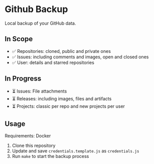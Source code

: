 # Github Backup

Local backup of your GitHub data.

## In Scope

- ✅ Repositories: cloned, public and private ones
- ✅ Issues: including comments and images, open and closed ones
- ✅ User: details and starred repositories  

## In Progress
- ⏳ Issues: File attachments
- ⏳ Releases: including images, files and artifacts
- ⏳ Projects: classic per repo and new projects per user

## Usage

Requirements: Docker

1. Clone this repository
2. Update and save `credentials.template.js` as `credentials.js`
3. Run `make` to start the backup process
